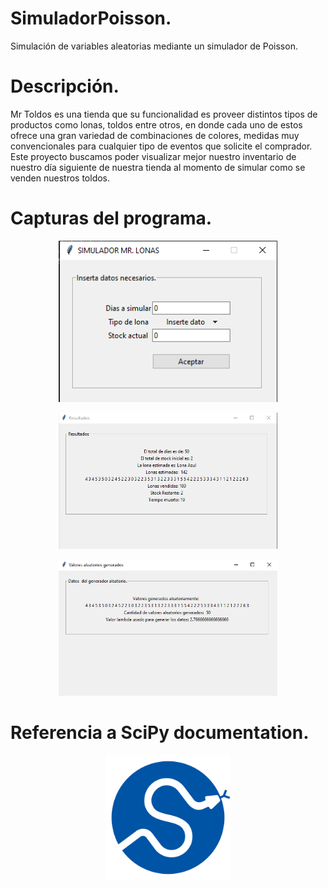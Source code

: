 # SimuladorPoisson.
Simulación de variables aleatorias mediante un simulador de Poisson.


# Descripción.
Mr Toldos es una tienda que su funcionalidad es proveer distintos tipos de productos como lonas, toldos entre otros, en donde cada uno de estos ofrece una gran variedad de combinaciones de colores, medidas muy convencionales para cualquier tipo de eventos que solicite el comprador. Este proyecto buscamos poder visualizar mejor nuestro inventario de nuestro día siguiente de nuestra tienda al momento de simular como se venden nuestros toldos. 


# Capturas del programa.
<p align="center">
  <img src="Img/ventanaPrincipal.PNG" width="350" title="Ventana Principal">
</p>
<p align="center">
  <img src="Img/ventanaResultados.PNG" width="350" title="Ventana Principal">
</p>
<p align="center">
  <img src="Img/ventanaValoresGenerados.PNG" width="350" title="Ventana Principal">
</p>


# Referencia a SciPy documentation.

<p align="center">
  <a title="SciPy" href="https://docs.scipy.org/doc/scipy/reference/generated/scipy.stats.poisson.html"><img src="Img/logo.svg" width="200" title="Ventana Principal"></a>
</p>
